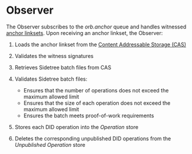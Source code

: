 # Observer

The Observer subscribes to the _orb.anchor_ queue and handles witnessed [anchor linksets](https://trustbloc.github.io/activityanchors/#anchorevent).
Upon receiving an anchor linkset, the Observer:

1) Loads the anchor linkset from the [Content Addressable Storage (CAS)](cas.html#content-addressable-storage-cas)
2) Validates the witness signatures
3) Retrieves Sidetree batch files from CAS
4) Validates Sidetree batch files:
   * Ensures that the number of operations does not exceed the maximum allowed limit
   * Ensures that the size of each operation does not exceed the maximum allowed limit
   * Ensures the batch meets proof-of-work requirements

5) Stores each DID operation into the _Operation_ store
6) Deletes the corresponding unpublished DID operations from the _Unpublished Operation_ store

```{image} ../_static/orb/observer.svg

```
